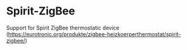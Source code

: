 # Spirit-ZigBee
Support for Spirit ZigBee thermostatic device (https://eurotronic.org/produkte/zigbee-heizkoerperthermostat/spirit-zigbee/)
